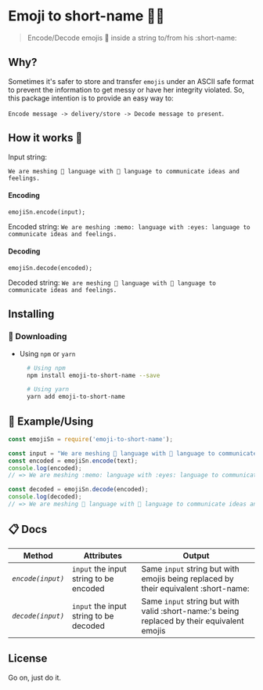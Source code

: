 # Emoji to short-name 🎉😊
> Encode/Decode emojis 📝 inside a string to/from his :short-name:

## Why?
Sometimes it's safer to store and transfer `emojis` under an ASCII safe format to prevent the information to get messy or have her integrity violated. So, this package intention is to provide an easy way to:

`Encode message -> delivery/store -> Decode message to present`.

## How it works 🚀

Input string: 

`We are meshing 📝 language with 👀 language to communicate ideas and feelings.`

#### Encoding
`emojiSn.encode(input);`

Encoded string: `We are meshing :memo: language with :eyes: language to communicate ideas and feelings.`

#### Decoding
`emojiSn.decode(encoded);`

Decoded string: `We are meshing 📝 language with 👀 language to communicate ideas and feelings.`

## Installing
### 📲 Downloading
- Using `npm` or `yarn`

  ```sh
    # Using npm
    npm install emoji-to-short-name --save

    # Using yarn
    yarn add emoji-to-short-name
  ```

## 👀 Example/Using

```js
const emojiSn = require('emoji-to-short-name');

const input = "We are meshing 📝 language with 👀 language to communicate ideas and feelings.";
const encoded = emojiSn.encode(text);
console.log(encoded);
// => We are meshing :memo: language with :eyes: language to communicate ideas and feelings.

const decoded = emojiSn.decode(encoded);
console.log(decoded);
// => We are meshing 📝 language with 👀 language to communicate ideas and feelings.

```

## 📋 Docs
| Method | Attributes | Output |
|---------------------------|-------------|--------------------|
| *`encode(input)`* | `input` the input string to be encoded | Same `input` string but with emojis being replaced by their equivalent :short-name: |
| *`decode(input)`* | `input` the input string to be decoded | Same `input` string but with valid :short-name:'s being replaced by their equivalent emojis |


## License
Go on, just do it.
